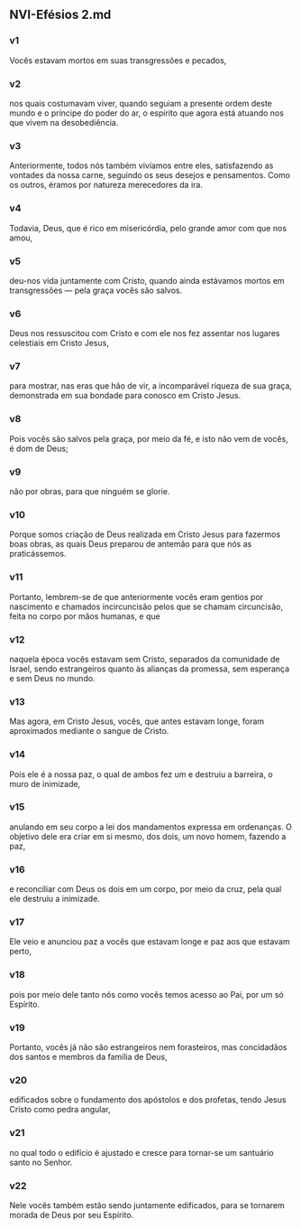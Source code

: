 ## NVI-Efésios 2.md
### v1
 Vocês estavam mortos em suas transgressões e pecados,
### v2
 nos quais costumavam viver, quando seguiam a presente ordem deste mundo e o príncipe do poder do ar, o espírito que agora está atuando nos que vivem na desobediência.
### v3
 Anteriormente, todos nós também vivíamos entre eles, satisfazendo as vontades da nossa carne, seguindo os seus desejos e pensamentos. Como os outros, éramos por natureza merecedores da ira.
### v4
 Todavia, Deus, que é rico em misericórdia, pelo grande amor com que nos amou,
### v5
 deu-nos vida juntamente com Cristo, quando ainda estávamos mortos em transgressões — pela graça vocês são salvos.
### v6
 Deus nos ressuscitou com Cristo e com ele nos fez assentar nos lugares celestiais em Cristo Jesus,
### v7
 para mostrar, nas eras que hão de vir, a incomparável riqueza de sua graça, demonstrada em sua bondade para conosco em Cristo Jesus.
### v8
 Pois vocês são salvos pela graça, por meio da fé, e isto não vem de vocês, é dom de Deus;
### v9
 não por obras, para que ninguém se glorie.
### v10
 Porque somos criação de Deus realizada em Cristo Jesus para fazermos boas obras, as quais Deus preparou de antemão para que nós as praticássemos.
### v11
 Portanto, lembrem-se de que anteriormente vocês eram gentios por nascimento e chamados incircuncisão pelos que se chamam circuncisão, feita no corpo por mãos humanas, e que
### v12
 naquela época vocês estavam sem Cristo, separados da comunidade de Israel, sendo estrangeiros quanto às alianças da promessa, sem esperança e sem Deus no mundo.
### v13
 Mas agora, em Cristo Jesus, vocês, que antes estavam longe, foram aproximados mediante o sangue de Cristo.
### v14
 Pois ele é a nossa paz, o qual de ambos fez um e destruiu a barreira, o muro de inimizade,
### v15
 anulando em seu corpo a lei dos mandamentos expressa em ordenanças. O objetivo dele era criar em si mesmo, dos dois, um novo homem, fazendo a paz,
### v16
 e reconciliar com Deus os dois em um corpo, por meio da cruz, pela qual ele destruiu a inimizade.
### v17
 Ele veio e anunciou paz a vocês que estavam longe e paz aos que estavam perto,
### v18
 pois por meio dele tanto nós como vocês temos acesso ao Pai, por um só Espírito.
### v19
 Portanto, vocês já não são estrangeiros nem forasteiros, mas concidadãos dos santos e membros da família de Deus,
### v20
 edificados sobre o fundamento dos apóstolos e dos profetas, tendo Jesus Cristo como pedra angular,
### v21
 no qual todo o edifício é ajustado e cresce para tornar-se um santuário santo no Senhor.
### v22
 Nele vocês também estão sendo juntamente edificados, para se tornarem morada de Deus por seu Espírito.
